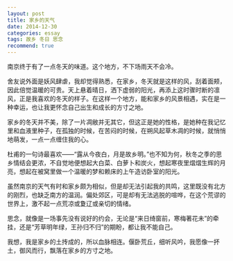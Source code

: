 ```yaml
---
layout: post
title: 家乡的天气
date: 2014-12-30
categories: essay
tags: 故乡 冬日 思念
recommend: true
---
```


南京终于有了一点冬天的味道。这个地方，不下场雨天不会冷。

舍友说外面是妖风肆虐，我却觉得熟悉，在家乡，冬天就是这样的风，刮着面颊，因此倍觉温暖的可贵。天上悬着晴日，洒下虚弱的阳光，再添上这时骤时断的凛风，正是我喜欢的冬天的样子。在这样一个地方，能和家乡的风景相遇，实在是一种幸运，也让我更怀念自己出生和成长的方寸之地。

家乡的冬天并不美，除了一片凋敝并无其它，但这正是她的性格，是她种在我记忆里和血液里种子，在孤独的时候，在苦闷的时候，在朔风起草木凋的时候，就悄悄地萌发，一点一点缠住我的心。

杜甫的一句诗最喜欢——“露从今夜白，月是故乡明。”也不知为何，秋冬之季的思乡情结会更浓，不自觉地便想起大白菜、白萝卜和炭火，想起寒夜里熠熠生辉的月亮，想起在被窝里做一个温暖的梦和赖床的上午造访卧室的阳光。

虽然南京的天气有时和家乡颇为相似，但是却无法引起我的共鸣，这里既没有北方的刚烈，也缺乏南方的温润。偏处郊区，可是却有无法逃脱的喧哗，在这个荒谬的世界上，激不起一点荒凉或夐辽或亲切的情绪。

思念，就像是一场事先没有说好的约会，无论是“来日绮窗前，寒梅著花未”的牵挂，还是“芳草明年绿，王孙归不归”的期盼，都让我不能自己。

我想，我是家乡的土抟成的，所以血脉相连。偃卧荒丘，细听风吟，我愿像一抔土，御风而行，飘落在家乡的方寸之地。
